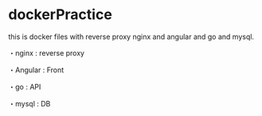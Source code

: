 # dockerPractice

this is docker files with reverse proxy nginx and angular and go and mysql.

・nginx : reverse proxy

・Angular : Front

・go : API

・mysql : DB

